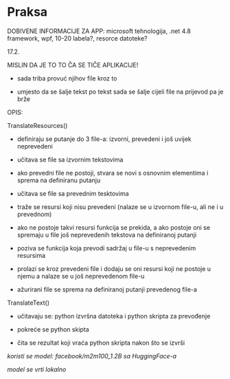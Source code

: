 # Praksa

DOBIVENE INFORMACIJE ZA APP: microsoft tehnologija, .net 4.8 framework, wpf, 10-20 labela?, resorce datoteke?

17.2.

MISLIN DA JE TO TO ČA SE TIČE APLIKACIJE! 

- sada triba provuć njihov file kroz to

- umjesto da se šalje tekst po tekst sada se šalje cijeli file na prijevod pa je brže

OPIS:

TranslateResources()

- definiraju se putanje do 3 file-a: izvorni, prevedeni i još uvijek neprevedeni

- učitava se file sa izvornim tekstovima 

- ako prevedni file ne postoji, stvara se novi s osnovnim elementima i sprema na definiranu putanju

- učitava se file sa prevednim tesktovima

- traže se resursi koji nisu prevedeni (nalaze se u izvornom file-u, ali ne i u prevednom)

- ako ne postoje takvi resursi funkcija se prekida, a ako postoje oni se spremaju u file još neprevedenih tekstova na definiranoj putanji

- poziva se funkcija koja prevodi sadržaj u file-u s neprevedenim resursima

- prolazi se kroz prevedeni file i dodaju se oni resursi koji ne postoje u njemu a nalaze se u još neprevedenom file-u

- ažurirani file se sprema na definiranoj putanji prevedenog file-a

TranslateText()

- učitavaju se: python izvršna datoteka i python skripta za prevođenje 

- pokreće se python skipta

- čita se rezultat koji vraća python skripta nakon što se izvrši

*koristi se model: facebook/m2m100_1.2B sa HuggingFace-a*

*model se vrti lokalno*
